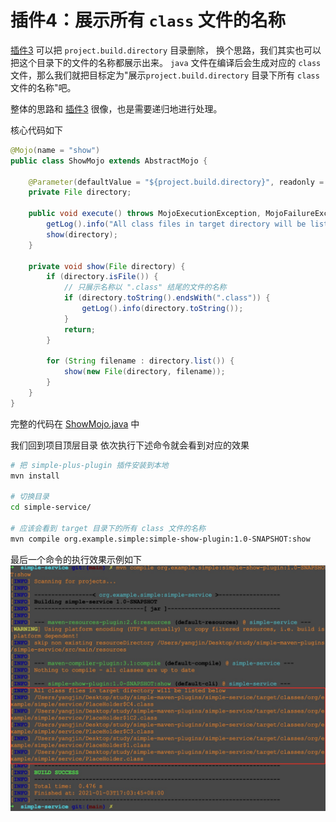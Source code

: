 # 插件4：展示所有 `class` 文件的名称
[插件3](../simple-clean-plugin) 可以把 `project.build.directory` 目录删除，
换个思路，我们其实也可以把这个目录下的文件的名称都展示出来。
`java` 文件在编译后会生成对应的 `class` 文件，那么我们就把目标定为"展示`project.build.directory` 目录下所有 `class` 文件的名称"吧。

整体的思路和 [插件3](../simple-clean-plugin) 很像，也是需要递归地进行处理。

核心代码如下
```java
@Mojo(name = "show")
public class ShowMojo extends AbstractMojo {

    @Parameter(defaultValue = "${project.build.directory}", readonly = true, required = true)
    private File directory;

    public void execute() throws MojoExecutionException, MojoFailureException {
        getLog().info("All class files in target directory will be listed below");
        show(directory);
    }

    private void show(File directory) {
        if (directory.isFile()) {
            // 只展示名称以 ".class" 结尾的文件的名称
            if (directory.toString().endsWith(".class")) {
                getLog().info(directory.toString());
            }
            return;
        }

        for (String filename : directory.list()) {
            show(new File(directory, filename));
        }
    }
}
```
完整的代码在 [ShowMojo.java](src/main/java/org/example/simple/plugins/show/ShowMojo.java) 中


我们回到项目顶层目录
依次执行下述命令就会看到对应的效果
```bash
# 把 simple-plus-plugin 插件安装到本地 
mvn install

# 切换目录
cd simple-service/

# 应该会看到 target 目录下的所有 class 文件的名称
mvn compile org.example.simple:simple-show-plugin:1.0-SNAPSHOT:show 
```

最后一个命令的执行效果示例如下
![show](../pic/show.png)

